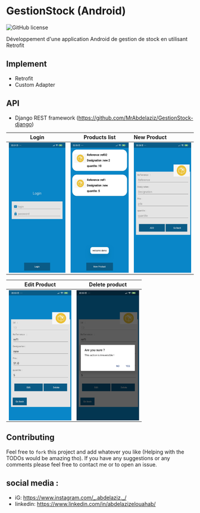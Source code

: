 # GestionStock (Android)
![GitHub license](https://img.shields.io/github/license/oussamabonnor1/BrainPowerApp.svg)

Développement d'une application Android de gestion de stock en utilisant Retrofit


## Implement
- Retrofit
- Custom Adapter

## API
- Django REST framework (https://github.com/MrAbdelaziz/GestionStock-django)

Login           |Products list           |New Product
:-------------------------:|:-------------------------:|:-------------------------
<img align="left" height="350" src="https://github.com/MrAbdelaziz/GestionStock/blob/master/ScreenShot/login.jpg">  |<img align="center" height="350" src="https://github.com/MrAbdelaziz/GestionStock/blob/master/ScreenShot/products%20list.jpg">  |<img align="center" height="350" src="https://github.com/MrAbdelaziz/GestionStock/blob/master/ScreenShot/new%20product.jpg">

Edit Product           |Delete product           
:-------------------------:|:-------------------------:|
<img align="left" height="350" src="https://github.com/MrAbdelaziz/GestionStock/blob/master/ScreenShot/edit%20product.jpg">  |<img align="center" height="350" src="https://github.com/MrAbdelaziz/GestionStock/blob/master/ScreenShot/delete%20product.jpg">

## Contributing
Feel free to `fork` this project and add whatever you like (Helping with the TODOs would be amazing tho). 
If you have any suggestions or any comments please feel free to contact me or to open an issue.

## social media :
- iG: https://www.instagram.com/_.abdelaziz._/
- linkedin: https://www.linkedin.com/in/abdelazizelouahab/
